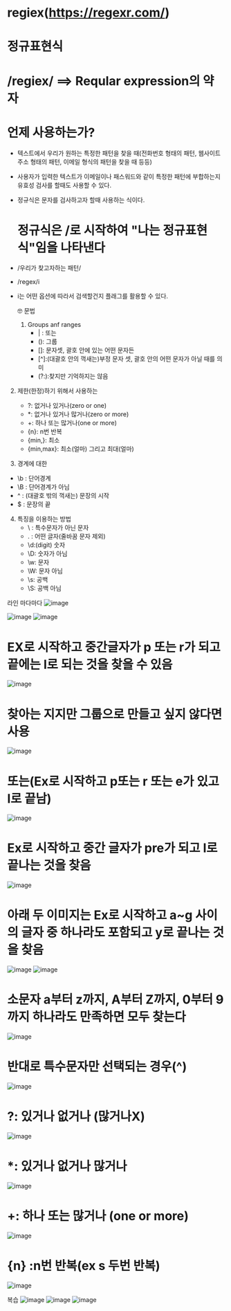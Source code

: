 # regiex(https://regexr.com/)

# 정규표현식

# /regiex/ ==> Reqular expression의 약자

# 언제 사용하는가?
- 텍스트에서 우리가 원하는 특정한 패턴을 찾을 때(전화번호 형태의 패턴, 웹사이트 주소 형태의 패턴, 이메일 형식의 패턴을 찾을 때 등등)
- 사용자가 입력한 텍스트가 이메일이나 패스워드와 같이 특정한 패턴에 부합하는지 유효성 검사를 할때도 사용할 수 있다.
- 정규식은 문자를 검사하고자 할때 사용하는 식이다.

  # 정규식은 /로 시작하여 "나는 정규표현식"임을 나타낸다
- /우리가 찾고자하는 패턴/

- /regex/i
- i는 어떤 옵션에 따라서 검색할건지 플래그를 활용할 수 있다.

  🤓 문법
  1) Groups anf ranges
     - | : 또는
     - (): 그룹
     - []: 문자셋, 괄호 안에 있는 어떤 문자든
     - [^]:(대괄호 안의 꺽새는)부정 문자 셋, 괄호 안의 어떤 문자가 아닐 때를 의미
     - (?:):찾지만 기억하지는 않음


2) 제한(한정)하기 위해서 사용하는
   - ?: 없거나 있거나(zero or one)
   - *: 없거나 있거나 많거나(zero or more)
   - +: 하나 또는 많거나(one or more)
   - {n}: n번 반복
   - {min,}: 최소
   - {min,max}: 최소(얼마) 그리고 최대(얼마)

3) 경계에 대한
 - \b : 단어경계
 - \B : 단어경계가 아님
 - ^ : (대괄호 밖의 꺽새는) 문장의 시작
 - $ : 문장의 끝

4) 특징을 이용하는 방법
   - \ : 특수문자가 아닌 문자
   - . : 어떤 글자(줄바꿈 문자 제외)
   - \d:(digit) 숫자
   - \D: 숫자가 아님
   - \w: 문자
   - \W: 문자 아님
   - \s: 공백
   - \S: 공백 아님 

라인 마다마다
![image](https://github.com/gogoringhye/regiex/assets/145514996/3aac4b6a-ebb0-45dc-9f97-35535ce28f58)


![image](https://github.com/gogoringhye/regiex/assets/145514996/29c6528e-58f8-43fc-b9a0-c7b6ab3c5870)
![image](https://github.com/gogoringhye/regiex/assets/145514996/8c5a79b3-8470-4902-8753-72ab0c2a2217)

# EX로 시작하고 중간글자가 p 또는 r가 되고 끝에는 l로 되는 것을 찾을 수 있음 
![image](https://github.com/gogoringhye/regiex/assets/145514996/643dc367-c33d-4a90-b27b-2ae8f5bff75f)

# 찾아는 지지만 그룹으로 만들고 싶지 않다면 사용 
![image](https://github.com/gogoringhye/regiex/assets/145514996/28a45566-3e9f-44b1-88d2-be9c0053e661)



# 또는(Ex로 시작하고 p또는 r 또는 e가 있고 l로 끝남)
![image](https://github.com/gogoringhye/regiex/assets/145514996/b5b69959-050d-41c0-bcbc-b199e0b32729)

# Ex로 시작하고 중간 글자가 pre가 되고 l로 끝나는 것을 찾음
![image](https://github.com/gogoringhye/regiex/assets/145514996/7ac94d7b-cb80-426a-a3f0-4fb8245fa3e8)

# 아래 두 이미지는 Ex로 시작하고 a~g 사이의 글자 중 하나라도 포함되고 y로 끝나는 것을 찾음
![image](https://github.com/gogoringhye/regiex/assets/145514996/b263833b-f2d0-4d4d-ad86-62c3529693d6)
![image](https://github.com/gogoringhye/regiex/assets/145514996/cbb1fcff-2934-40ea-9a64-f1fbe633b7a0)

# 소문자 a부터 z까지, A부터 Z까지, 0부터 9까지 하나라도 만족하면 모두 찾는다
![image](https://github.com/gogoringhye/regiex/assets/145514996/b630d50a-002c-477b-a722-27b3ef05d6bf)

# 반대로 특수문자만 선택되는 경우(^)
![image](https://github.com/gogoringhye/regiex/assets/145514996/7704e5ac-6486-49cd-9dd9-f01b6a4b135a)

# ?: 있거나 없거나 (많거나X)
![image](https://github.com/gogoringhye/regiex/assets/145514996/a4ab52d9-0557-4441-9e18-a4c66c0a1abe)

# *: 있거나 없거나 많거나
![image](https://github.com/gogoringhye/regiex/assets/145514996/1bcfb710-5673-4bee-8882-611094b27578)

# +: 하나 또는 많거나 (one or more)
![image](https://github.com/gogoringhye/regiex/assets/145514996/c940b9cb-c147-40f7-a5dd-31d37c9f1319)

# {n} :n번 반복(ex s 두번 반복)
![image](https://github.com/gogoringhye/regiex/assets/145514996/b7775ddc-33ef-4ff7-8782-65ad04449362)




복습
![image](https://github.com/gogoringhye/regiex/assets/145514996/52dc2f53-5482-4c81-8998-27473cdf2a97)
![image](https://github.com/gogoringhye/regiex/assets/145514996/9bdc2b8b-f398-4223-bbfb-88bcbbe90e2a)
![image](https://github.com/gogoringhye/regiex/assets/145514996/1bad9ec0-8eff-4095-839b-2dd8849f958b)


